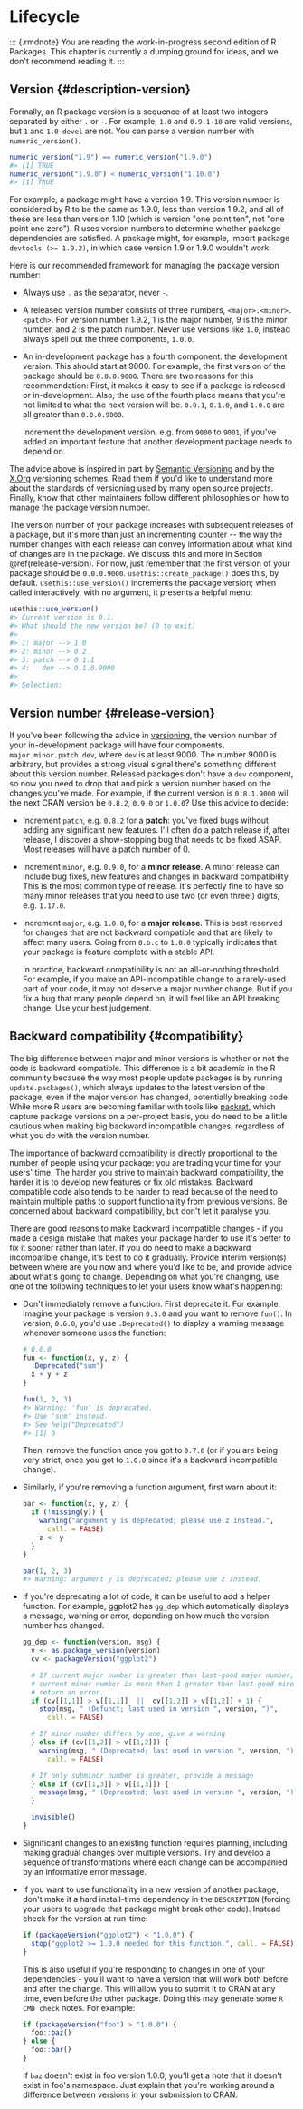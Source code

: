 # Lifecycle

::: {.rmdnote}
You are reading the work-in-progress second edition of R Packages. This chapter is currently a dumping ground for ideas, and we don't recommend reading it. :::

## Version {#description-version}

Formally, an R package version is a sequence of at least two integers separated by either `.` or `-`.
For example, `1.0` and `0.9.1-10` are valid versions, but `1` and `1.0-devel` are not.
You can parse a version number with `numeric_version()`.


```r
numeric_version("1.9") == numeric_version("1.9.0")
#> [1] TRUE
numeric_version("1.9.0") < numeric_version("1.10.0")
#> [1] TRUE
```

For example, a package might have a version 1.9.
This version number is considered by R to be the same as 1.9.0, less than version 1.9.2, and all of these are less than version 1.10 (which is version "one point ten", not "one point one zero").
R uses version numbers to determine whether package dependencies are satisfied.
A package might, for example, import package `devtools (>= 1.9.2)`, in which case version 1.9 or 1.9.0 wouldn't work.

Here is our recommended framework for managing the package version number:

* Always use `.` as the separator, never `-`.

* A released version number consists of three numbers, `<major>.<minor>.<patch>`. 
  For version number 1.9.2, 1 is the major number, 9 is the minor number, and 
  2 is the patch number.
  Never use versions like `1.0`, instead always spell out the three components,
  `1.0.0`.
  
* An in-development package has a fourth component: the development version.
  This should start at 9000.
  For example, the first version of the package should be `0.0.0.9000`.
  There are two reasons for this recommendation:
  First, it makes it easy to see if a package is released or in-development.
  Also, the use of the fourth place means that you're not limited to what the
  next version will be.
  `0.0.1`, `0.1.0`, and `1.0.0` are all greater than `0.0.0.9000`.
  
  Increment the development version, e.g. from `9000` to `9001`, if you've
  added an important feature that another development package needs to depend 
  on.

The advice above is inspired in part by [Semantic Versioning](https://semver.org) and by the [X.Org](https://www.x.org/releases/X11R7.7/doc/xorg-docs/Versions.html) versioning schemes.
Read them if you'd like to understand more about the standards of versioning used by many open source projects.
Finally, know that other maintainers follow different philosophies on how to manage the package version number.

The version number of your package increases with subsequent releases of a package, but it's more than just an incrementing counter -- the way the number changes with each release can convey information about what kind of changes are in the package.
We discuss this and more in Section \@ref(release-version).
For now, just remember that the first version of your package should be `0.0.0.9000`.
`usethis::create_package()` does this, by default.
`usethis::use_version()` increments the package version; when called interactively, with no argument, it presents a helpful menu:


```r
usethis::use_version()
#> Current version is 0.1.
#> What should the new version be? (0 to exit) 
#> 
#> 1: major --> 1.0
#> 2: minor --> 0.2
#> 3: patch --> 0.1.1
#> 4:   dev --> 0.1.0.9000
#> 
#> Selection: 
```

## Version number {#release-version}

If you've been following the advice in [versioning](#description-version), the version number of your in-development package will have four components, `major.minor.patch.dev`, where `dev` is at least 9000. The number 9000 is arbitrary, but provides a strong visual signal there's something different about this version number. Released packages don't have a `dev` component, so now you need to drop that and pick a version number based on the changes you've made. For example, if the current version is `0.8.1.9000` will the next CRAN version be `0.8.2`, `0.9.0` or `1.0.0`? Use this advice to decide:
  
  * Increment `patch`, e.g. `0.8.2` for a __patch__: you've fixed
    bugs without adding any significant new features. I'll often do a patch 
    release if, after release, I discover a show-stopping bug that needs to be
    fixed ASAP. Most releases will have a patch number of 0.
  
  * Increment `minor`, e.g. `0.9.0`, for a __minor release__. A minor 
    release can include bug fixes, new features and changes in backward
    compatibility. This is the most common type of release. It's perfectly fine to 
    have so many minor releases that you need to use two (or even three!) 
    digits, e.g. `1.17.0`.
  
  * Increment `major`, e.g. `1.0.0`, for a __major release__. This is
    best reserved for changes that are not backward compatible and that are 
    likely to affect many users. Going from `0.b.c` to `1.0.0` typically 
    indicates that your package is feature complete with a stable API.
    
    In practice, backward compatibility is not an all-or-nothing threshold. For 
    example, if you make an API-incompatible change to a rarely-used part of 
    your code, it may not deserve a major number change. But if you fix a bug 
    that many people depend on, it will feel like an API breaking change. Use 
    your best judgement.
    
## Backward compatibility {#compatibility}

The big difference between major and minor versions is whether or not the code is backward compatible. This difference is a bit academic in the R community because the way most people update packages is by running `update.packages()`, which always updates to the latest version of the package, even if the major version has changed, potentially breaking code. While more R users are becoming familiar with tools like [packrat](https://rstudio.github.io/packrat/), which capture package versions on a per-project basis, you do need to be a little cautious when making big backward incompatible changes, regardless of what you do with the version number. 

The importance of backward compatibility is directly proportional to the number of people using your package: you are trading your time for your users' time. The harder you strive to maintain backward compatibility, the harder it is to develop new features or fix old mistakes. Backward compatible code also tends to be harder to read because of the need to maintain multiple paths to support functionality from previous versions. Be concerned about backward compatibility, but don't let it paralyse you. 

There are good reasons to make backward incompatible changes - if you made a design mistake that makes your package harder to use it's better to fix it sooner rather than later. If you do need to make a backward incompatible change, it's best to do it gradually. Provide interim version(s) between where are you now and where you'd like to be, and provide advice about what's going to change. Depending on what you're changing, use one of the following techniques to let your users know what's happening:

  * Don't immediately remove a function. First deprecate it. For example, 
    imagine your package is version `0.5.0` and you want to remove `fun()`. In 
    version, `0.6.0`, you'd use `.Deprecated()` to display a warning message
    whenever someone uses the function:
  
    
    ```r
    # 0.6.0
    fun <- function(x, y, z) {
      .Deprecated("sum")
      x + y + z
    }
    
    fun(1, 2, 3)
    #> Warning: 'fun' is deprecated.
    #> Use 'sum' instead.
    #> See help("Deprecated")
    #> [1] 6
    ```
    
    Then, remove the function once you got to `0.7.0` (or if you are
    being very strict, once you got to `1.0.0` since it's a backward 
    incompatible change).

  * Similarly, if you're removing a function argument, first warn about it:
  
    
    ```r
    bar <- function(x, y, z) {
      if (!missing(y)) {
        warning("argument y is deprecated; please use z instead.", 
          call. = FALSE)
        z <- y
      }
    }
    
    bar(1, 2, 3)
    #> Warning: argument y is deprecated; please use z instead.
    ```

  * If you're deprecating a lot of code, it can be useful to add a helper 
    function. For example, ggplot2 has `gg_dep` which automatically
    displays a message, warning or error, depending on how much the version
    number has changed.
    
    
    ```r
    gg_dep <- function(version, msg) {
      v <- as.package_version(version)
      cv <- packageVersion("ggplot2")
    
      # If current major number is greater than last-good major number, or if
      # current minor number is more than 1 greater than last-good minor number,
      # return an error.
      if (cv[[1,1]] > v[[1,1]]  ||  cv[[1,2]] > v[[1,2]] + 1) {
        stop(msg, " (Defunct; last used in version ", version, ")",
          call. = FALSE)
    
      # If minor number differs by one, give a warning
      } else if (cv[[1,2]] > v[[1,2]]) {
        warning(msg, " (Deprecated; last used in version ", version, ")",
          call. = FALSE)
    
      # If only subminor number is greater, provide a message
      } else if (cv[[1,3]] > v[[1,3]]) {
        message(msg, " (Deprecated; last used in version ", version, ")")
      }
    
      invisible()
    }
    ```

  * Significant changes to an existing function requires planning, including 
    making gradual changes over multiple versions. Try and develop a sequence
    of transformations where each change can be accompanied by an informative
    error message.

  * If you want to use functionality in a new version of another package,
    don't make it a hard install-time dependency in the `DESCRIPTION` (forcing 
    your users to upgrade that package might break other code). Instead
    check for the version at run-time:
    
    
    ```r
    if (packageVersion("ggplot2") < "1.0.0") {
      stop("ggplot2 >= 1.0.0 needed for this function.", call. = FALSE)
    }
    ```
    
    This is also useful if you're responding to changes in one of your
    dependencies - you'll want to have a version that will work both before
    and after the change. This will allow you to submit it to CRAN at any time, 
    even before the other package. Doing this may generate some `R CMD check` 
    notes. For example:
    
    
    ```r
    if (packageVersion("foo") > "1.0.0") {
      foo::baz()
    } else {
      foo::bar()
    }
    ```
    
    If `baz` doesn't exist in foo version 1.0.0, you'll get a note that
    it doesn't exist in foo's namespace. Just explain that you're working 
    around a difference between versions in your submission to CRAN.
    
